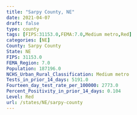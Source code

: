 ```yaml
---
title: "Sarpy County, NE"
date: 2021-04-07
draft: false
type: county
tags: [FIPS:31153.0,FEMA:7.0,Medium metro,Red]
categories: [NE]
County: Sarpy County
State: NE
FIPS: 31153.0
FEMA_Region: 7.0
Population: 187196.0
NCHS_Urban_Rural_Classification: Medium metro
Tests_in_prior_14_days: 5191.0
Fourteen_day_test_rate_per_100000: 2773.0
Percent_Positivity_in_prior_14_days: 0.104
Level: Red
url: /states/NE/sarpy-county
---
```



